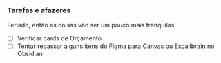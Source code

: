 ### Tarefas e afazeres

Feriado, então as coisas vão ser um pouco mais tranquilas.

- [ ] Verificar cards de Orçamento
- [ ] Tentar repassar alguns itens do Figma para Canvas ou Excalibrain no Obsidian